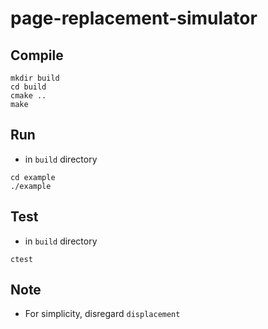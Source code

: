 # page-replacement-simulator

## Compile

```shell
mkdir build
cd build
cmake ..
make
```

## Run
- in `build` directory
```shell
cd example
./example
```

## Test
- in `build` directory
```shell
ctest
```

## Note
- For simplicity, disregard `displacement`